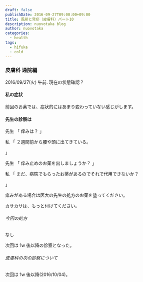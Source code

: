 ```yaml
---
draft: false
publishDate: 2016-09-27T09:00:00+09:00
title: 風邪と発疹（皮膚科）パート10
description: nuovotaka blog
author: nuovotaka
categories:
  - health
tags:
  - hifuka
  - cold
---
```


### 皮膚科 通院編

2016/09/27(火) 午前.
現在の状態確認？

#### 私の症状

前回のお薬では、症状的にはあまり変わっていない感じがします。

#### 先生の診察は

先生
「
痒みは？
」

私
「
２週間前から腰や頭に出てきている。

」

先生
「
痒み止めのお薬を出しましょうか？
」

私
「
まだ、病院でもらったお薬があるのでそれで代用できないか？

」

痒みがある場合は医大の先生の処方のお薬を塗ってください。

カサカサは、もっと付けてください。

###### 今回の処方

なし

次回は 1w 後以降の診察となった。

###### 皮膚科の次の診察について

次回は 1w 後以降(2016/10/04)。
